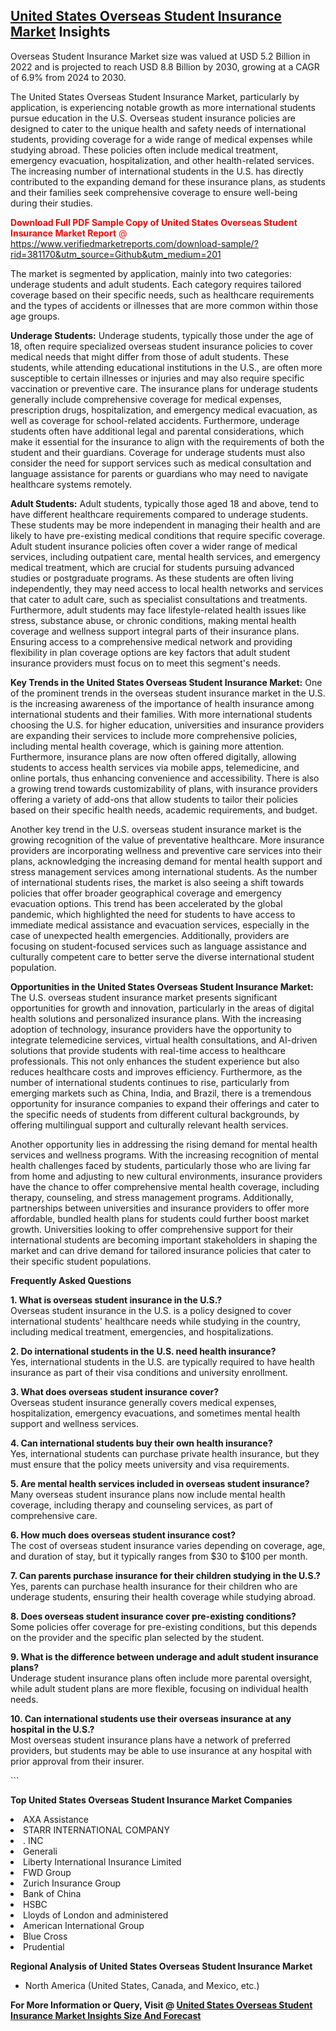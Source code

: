 <h2><a href="https://www.verifiedmarketreports.com/download-sample/?rid=381170&amp;utm_source=Github&amp;utm_medium=201" target="_blank">United States Overseas Student Insurance Market</a> Insights</h2><p>Overseas Student Insurance Market size was valued at USD 5.2 Billion in 2022 and is projected to reach USD 8.8 Billion by 2030, growing at a CAGR of 6.9% from 2024 to 2030.</p><p><p>The United States Overseas Student Insurance Market, particularly by application, is experiencing notable growth as more international students pursue education in the U.S. Overseas student insurance policies are designed to cater to the unique health and safety needs of international students, providing coverage for a wide range of medical expenses while studying abroad. These policies often include medical treatment, emergency evacuation, hospitalization, and other health-related services. The increasing number of international students in the U.S. has directly contributed to the expanding demand for these insurance plans, as students and their families seek comprehensive coverage to ensure well-being during their studies. <p><span class=""><span style="color: #ff0000;"><strong>Download Full PDF Sample Copy of United States Overseas Student Insurance Market Report</strong> @ </span><a href="https://www.verifiedmarketreports.com/download-sample/?rid=381170&amp;utm_source=Github&amp;utm_medium=201" target="_blank">https://www.verifiedmarketreports.com/download-sample/?rid=381170&amp;utm_source=Github&amp;utm_medium=201</a></span></p></p><p>The market is segmented by application, mainly into two categories: underage students and adult students. Each category requires tailored coverage based on their specific needs, such as healthcare requirements and the types of accidents or illnesses that are more common within those age groups.</p><p><strong>Underage Students:</strong> Underage students, typically those under the age of 18, often require specialized overseas student insurance policies to cover medical needs that might differ from those of adult students. These students, while attending educational institutions in the U.S., are often more susceptible to certain illnesses or injuries and may also require specific vaccination or preventive care. The insurance plans for underage students generally include comprehensive coverage for medical expenses, prescription drugs, hospitalization, and emergency medical evacuation, as well as coverage for school-related accidents. Furthermore, underage students often have additional legal and parental considerations, which make it essential for the insurance to align with the requirements of both the student and their guardians. Coverage for underage students must also consider the need for support services such as medical consultation and language assistance for parents or guardians who may need to navigate healthcare systems remotely. <p><strong>Adult Students:</strong> Adult students, typically those aged 18 and above, tend to have different healthcare requirements compared to underage students. These students may be more independent in managing their health and are likely to have pre-existing medical conditions that require specific coverage. Adult student insurance policies often cover a wider range of medical services, including outpatient care, mental health services, and emergency medical treatment, which are crucial for students pursuing advanced studies or postgraduate programs. As these students are often living independently, they may need access to local health networks and services that cater to adult care, such as specialist consultations and treatments. Furthermore, adult students may face lifestyle-related health issues like stress, substance abuse, or chronic conditions, making mental health coverage and wellness support integral parts of their insurance plans. Ensuring access to a comprehensive medical network and providing flexibility in plan coverage options are key factors that adult student insurance providers must focus on to meet this segment's needs.<p><strong>Key Trends in the United States Overseas Student Insurance Market:</strong> One of the prominent trends in the overseas student insurance market in the U.S. is the increasing awareness of the importance of health insurance among international students and their families. With more international students choosing the U.S. for higher education, universities and insurance providers are expanding their services to include more comprehensive policies, including mental health coverage, which is gaining more attention. Furthermore, insurance plans are now often offered digitally, allowing students to access health services via mobile apps, telemedicine, and online portals, thus enhancing convenience and accessibility. There is also a growing trend towards customizability of plans, with insurance providers offering a variety of add-ons that allow students to tailor their policies based on their specific health needs, academic requirements, and budget.<p>Another key trend in the U.S. overseas student insurance market is the growing recognition of the value of preventative healthcare. More insurance providers are incorporating wellness and preventive care services into their plans, acknowledging the increasing demand for mental health support and stress management services among international students. As the number of international students rises, the market is also seeing a shift towards policies that offer broader geographical coverage and emergency evacuation options. This trend has been accelerated by the global pandemic, which highlighted the need for students to have access to immediate medical assistance and evacuation services, especially in the case of unexpected health emergencies. Additionally, providers are focusing on student-focused services such as language assistance and culturally competent care to better serve the diverse international student population.<p><strong>Opportunities in the United States Overseas Student Insurance Market:</strong> The U.S. overseas student insurance market presents significant opportunities for growth and innovation, particularly in the areas of digital health solutions and personalized insurance plans. With the increasing adoption of technology, insurance providers have the opportunity to integrate telemedicine services, virtual health consultations, and AI-driven solutions that provide students with real-time access to healthcare professionals. This not only enhances the student experience but also reduces healthcare costs and improves efficiency. Furthermore, as the number of international students continues to rise, particularly from emerging markets such as China, India, and Brazil, there is a tremendous opportunity for insurance companies to expand their offerings and cater to the specific needs of students from different cultural backgrounds, by offering multilingual support and culturally relevant health services.<p>Another opportunity lies in addressing the rising demand for mental health services and wellness programs. With the increasing recognition of mental health challenges faced by students, particularly those who are living far from home and adjusting to new cultural environments, insurance providers have the chance to offer comprehensive mental health coverage, including therapy, counseling, and stress management programs. Additionally, partnerships between universities and insurance providers to offer more affordable, bundled health plans for students could further boost market growth. Universities looking to offer comprehensive support for their international students are becoming important stakeholders in shaping the market and can drive demand for tailored insurance policies that cater to their specific student populations. <p><strong>Frequently Asked Questions</strong></p><p><strong>1. What is overseas student insurance in the U.S.?</strong><br> Overseas student insurance in the U.S. is a policy designed to cover international students' healthcare needs while studying in the country, including medical treatment, emergencies, and hospitalizations.</p><p><strong>2. Do international students in the U.S. need health insurance?</strong><br> Yes, international students in the U.S. are typically required to have health insurance as part of their visa conditions and university enrollment.</p><p><strong>3. What does overseas student insurance cover?</strong><br> Overseas student insurance generally covers medical expenses, hospitalization, emergency evacuations, and sometimes mental health support and wellness services.</p><p><strong>4. Can international students buy their own health insurance?</strong><br> Yes, international students can purchase private health insurance, but they must ensure that the policy meets university and visa requirements.</p><p><strong>5. Are mental health services included in overseas student insurance?</strong><br> Many overseas student insurance plans now include mental health coverage, including therapy and counseling services, as part of comprehensive care.</p><p><strong>6. How much does overseas student insurance cost?</strong><br> The cost of overseas student insurance varies depending on coverage, age, and duration of stay, but it typically ranges from $30 to $100 per month.</p><p><strong>7. Can parents purchase insurance for their children studying in the U.S.?</strong><br> Yes, parents can purchase health insurance for their children who are underage students, ensuring their health coverage while studying abroad.</p><p><strong>8. Does overseas student insurance cover pre-existing conditions?</strong><br> Some policies offer coverage for pre-existing conditions, but this depends on the provider and the specific plan selected by the student.</p><p><strong>9. What is the difference between underage and adult student insurance plans?</strong><br> Underage student insurance plans often include more parental oversight, while adult student plans are more flexible, focusing on individual health needs.</p><p><strong>10. Can international students use their overseas insurance at any hospital in the U.S.?</strong><br> Most overseas student insurance plans have a network of preferred providers, but students may be able to use insurance at any hospital with prior approval from their insurer.</p>```</p><p><strong>Top United States Overseas Student Insurance Market Companies</strong></p><div data-test-id=""><p><li>AXA Assistance</li><li> STARR INTERNATIONAL COMPANY</li><li>. INC</li><li> Generali</li><li> Liberty International Insurance Limited</li><li> FWD Group</li><li> Zurich Insurance Group</li><li> Bank of China</li><li> HSBC</li><li> Lloyds of London and administered</li><li> American International Group</li><li> Blue Cross</li><li> Prudential</li></p><div><strong>Regional Analysis of&nbsp;United States Overseas Student Insurance Market</strong></div><ul><li dir="ltr"><p dir="ltr">North America&nbsp;(United States, Canada, and Mexico, etc.)</p></li></ul><p><strong>For More Information or Query, Visit @&nbsp;</strong><strong><a href="https://www.verifiedmarketreports.com/product/overseas-student-insurance-market/?utm_source=Github&amp;utm_medium=201" target="_blank">United States Overseas Student Insurance Market Insights Size And Forecast</a></strong></p></div>
